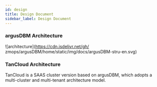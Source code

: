 ```yaml
---
id: design  
title: Design Document     
sidebar_label: Design Document     
---
```


### argusDBM Architecture     

![architecture](https://cdn.jsdelivr.net/gh/ zmops/argusDBM/home/static/img/docs/argusDBM-stru-en.svg)     

### TanCloud Architecture  

TanCloud is a SAAS cluster version based on argusDBM, which adopts a multi-cluster and multi-tenant architecture model.   
